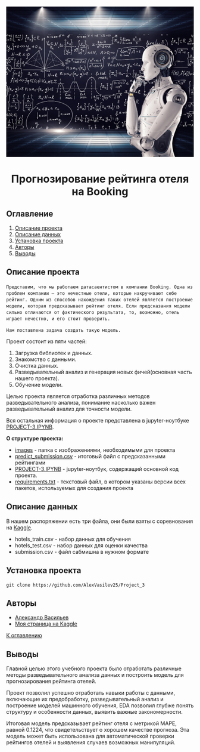 ![](./images/Machine_Learning.jpg)
# <center> Прогнозирование рейтинга отеля на Booking </center>
## Оглавление
1. [Описание проекта](#Описание-проекта)
2. [Описание данных](#Описание-данных)
3. [Установка проекта](#Установка-проекта)
4. [Авторы](#Авторы)
5. [Выводы](#Выводы)

## Описание проекта

`Представим, что мы работаем датасаентистом в компании Booking. Одна из проблем компании — это нечестные отели, которые накручивают себе рейтинг. Одним из способов нахождения таких отелей является построение модели, которая предсказывает рейтинг отеля. Если предсказания модели сильно отличаются от фактического результата, то, возможно, отель играет нечестно, и его стоит проверить.`

`Нам поставлена задача создать такую модель.`


Проект состоит из пяти частей:
1. Загрузка библиотек и данных.
2. Знакомство с данными.
3. Очистка данных.
4. Разведывательный анализ и генерация новых фичей(основная часть нашего проекта).
5. Обучение модели.


Целью проекта является отработка различных методов разведывательного анализа, понимание насколько важен разведывательный анализ для точности модели.

Вся остальная информация о проекте представлена в jupyter-ноутбуке [PROJECT-3.IPYNB](./PROJECT-3.IPYNB).

**О структуре проекта:**
* [images](./images) - папка с изображениями, необходимыми для проекта 
* [predict_submission.csv](./predict_submission.csv) - итоговый файл с предсказанными рейтингами
* [PROJECT-3.IPYNB](./PROJECT-3.IPYNB) - jupyter-ноутбук, содержащий основной код проекта.
* [requirements.txt](./requirements.txt) - текстовый файл, в котором указаны версии всех пакетов, используемых для создания проекта


## Описание данных
В нашем распоряжении есть три файла, они были взяты с соревнования на [Kaggle](https://www.kaggle.com/competitions/sf-booking/data).

* hotels_train.csv - набор данных для обучения
* hotels_test.csv - набор данных для оценки качества
* submission.csv - файл сабмишна в нужном формате

## Установка проекта

```
git clone https://github.com/AlexVasilev25/Project_3
```
## Авторы

* [Александр Васильев](https://t.me/alex_vasilev13)
* [Моя страница на Kaggle](https://www.kaggle.com/alexandr25)

[К оглавлению](#Оглавление)

## Выводы

Главной целью этого учебного проекта было отработать различные методы разведывательного анализа данных и построить модель для прогнозирования рейтинга отелей.

Проект позволил успешно отработать навыки работы с данными, включающие их предобработку, разведывательный анализ и построение моделей машинного обучения, EDA позволил глубже понять структуру и особенности данных, выявить важные закономерности.

 Итоговая модель предсказывает рейтинг отеля с метрикой MAPE, равной 0.1224, что свидетельствует о хорошем качестве прогноза. 
 Эта модель может быть использована для автоматической проверки рейтингов отелей и выявления случаев возможных манипуляций.
